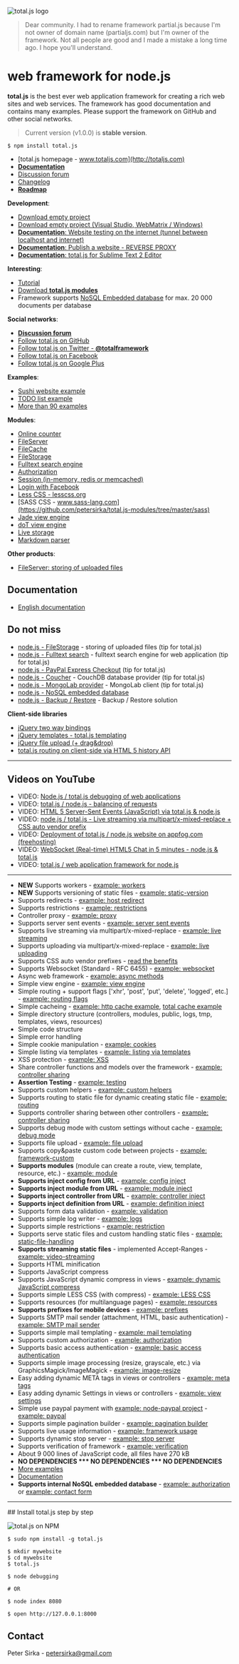 ![total.js logo](http://www.totaljs.com/download/logo-black.png)


> Dear community. I had to rename framework partial.js because I'm not owner of domain name (partialjs.com) but I'm owner of the framework. Not all people are good and I made a mistake a long time ago. I hope you'll understand.

web framework for node.js
=========================

__total.js__ is the best ever web application framework for creating a rich web sites and web services. The framework has good documentation and contains many examples. Please support the framework on GitHub and other social networks.

> Current version (v1.0.0) is __stable version__.

```
$ npm install total.js
```

- [total.js homepage - www.totaljs.com](http://totaljs.com)
- [__Documentation__](http://docs.totaljs.com)
- [Discussion forum](https://groups.google.com/forum/#!forum/totaljs)
- [Changelog](https://github.com/petersirka/total.js/blob/master/changes.txt)
- [__Roadmap__](https://github.com/petersirka/total.js/issues/milestones?with_issues=no)

__Development__:

- [Download empty project](http://www.totaljs.com/upload/empty-project.zip)
- [Download empty project (Visual Studio, WebMatrix / Windows)](http://www.totaljs.com/upload/empty-project-visualstudio.zip)
- [__Documentation__: Website testing on the internet (tunnel between localhost and internet)](http://docs.totaljs.com/#ngrok)
- [__Documentation__: Publish a website - REVERSE PROXY](http://docs.totaljs.com/#publish)
- [__Documentation__: total.js for Sublime Text 2 Editor](http://docs.totaljs.com/#sublime)

__Interesting__:

- [Tutorial](http://docs.totaljs.com/tutorial/)
- [Download __total.js modules__](https://github.com/petersirka/total.js-modules/)
- Framework supports [NoSQL Embedded database](https://github.com/petersirka/nosql) for max. 20 000 documents per database

__Social networks__:

- [__Discussion forum__](https://groups.google.com/forum/#!forum/totaljs)
- [Follow total.js on GitHub](https://github.com/petersirka/total.js)
- [Follow total.js on Twitter - __@totalframework__](https://twitter.com/totalframework)
- [Follow total.js on Facebook](https://www.facebook.com/totaljs.web.framework)
- [Follow total.js on Google Plus](https://plus.google.com/u/0/113175077493180148081/posts)

__Examples__:

- [Sushi website example](http://sushi.totaljs.com)
- [TODO list example](http://todo.totaljs.com)
- [More than 90 examples](https://github.com/petersirka/total.js/tree/master/examples)

__Modules__:

- [Online counter](https://github.com/petersirka/total.js-modules/tree/master/online)
- [FileServer](https://github.com/petersirka/total.js-modules/tree/master/fileserver)
- [FileCache](https://github.com/petersirka/total.js-modules/tree/master/filecache)
- [FileStorage](https://github.com/petersirka/total.js-modules/tree/master/filestorage)
- [Fulltext search engine](https://github.com/petersirka/total.js-modules/tree/master/fulltext)
- [Authorization](https://github.com/petersirka/total.js-modules/tree/master/authorization)
- [Session (in-memory, redis or memcached)](https://github.com/petersirka/total.js-modules/tree/master/session)
- [Login with Facebook](https://github.com/petersirka/total.js-modules/tree/master/facebook)
- [Less CSS - lesscss.org](https://github.com/petersirka/total.js-modules/tree/master/less)
- [SASS CSS - www.sass-lang.com](https://github.com/petersirka/total.js-modules/tree/master/sass)
- [Jade view engine](https://github.com/petersirka/total.js-modules/tree/master/jade)
- [doT view engine](https://github.com/petersirka/total.js-modules/tree/master/dot)
- [Live storage](https://github.com/petersirka/total.js-modules/tree/master/storage)
- [Markdown parser](https://github.com/petersirka/total.js-modules/tree/master/markdown)

__Other products__:

- [FileServer: storing of uploaded files](https://github.com/petersirka/fileserver)

Documentation
-------------
- [English documentation](http://docs.totaljs.com/)

Do not miss
-----------

- [node.js - FileStorage](https://github.com/petersirka/node-filestorage) - storing of uploaded files (tip for total.js)
- [node.js - Fulltext search](https://github.com/petersirka/node-fulltext) - fulltext search engine for web application (tip for total.js)
- [node.js - PayPal Express Checkout](https://github.com/petersirka/node-paypal-express-checkout) (tip for total.js)
- [node.js - Coucher](https://github.com/petersirka/node-couchdb) - CouchDB database provider (tip for total.js)
- [node.js - MongoLab provider](https://github.com/petersirka/node-mongolab) - MongoLab client (tip for total.js)
- [node.js - NoSQL embedded database](https://github.com/petersirka/nosql)
- [node.js - Backup / Restore](https://github.com/petersirka/node-backup) - Backup / Restore solution

__Client-side libraries__

- [jQuery two way bindings](https://github.com/petersirka/jquery.bindings)
- [jQuery templates - total.js templating](https://github.com/petersirka/jquery.templates)
- [jQuery file upload (+ drag&drop)](https://github.com/petersirka/jquery.upload)
- [total.js routing on client-side via HTML 5 history API](https://github.com/petersirka/total.js-clientside)

***

Videos on YouTube
-----------------

- VIDEO: [Node.js / total.js debugging of web applications](http://www.youtube.com/watch?v=4wLq_bJ_sfs)
- VIDEO: [total.js / node.js - balancing of requests](http://www.youtube.com/watch?v=1VOJ7cWoboo)
- VIDEO: [HTML 5 Server-Sent Events (JavaScript) via total.js & node.js](http://www.youtube.com/watch?v=XoWIv3xGxR4)
- VIDEO: [node.js / total.js - Live streaming via multipart/x-mixed-replace + CSS auto vendor prefix](http://www.youtube.com/watch?v=qZqO4c4Fw2k)
- VIDEO: [Deployment of total.js / node.js website on appfog.com (freehosting)](http://www.youtube.com/watch?v=kZvCCyR6iBI)
- VIDEO: [WebSocket (Real-time) HTML5 Chat in 5 minutes - node.js & total.js](http://www.youtube.com/watch?v=lW1vsKMUaKg)
- VIDEO: [total.js / web application framework for node.js](http://www.youtube.com/watch?v=3GMQJki82Lo)

***

* **NEW** Supports workers - [example: workers](https://github.com/petersirka/total.js/tree/master/examples/workers)
* **NEW** Supports versioning of static files - [example: static-version](https://github.com/petersirka/total.js/tree/master/examples/static-version)
* Supports redirects - [example: host redirect](https://github.com/petersirka/total.js/tree/master/examples/redirect-host)
* Supports restrictions - [example: restrictions](https://github.com/petersirka/total.js/tree/master/examples/framework-restrictions)
* Controller proxy - [example: proxy](https://github.com/petersirka/total.js/tree/master/examples/controller-proxy)
* Supports server sent events - [example: server sent events](https://github.com/petersirka/total.js/tree/master/examples/server-sent-events)
* Supports live streaming via multipart/x-mixed-replace - [example: live streaming](https://github.com/petersirka/total.js/tree/master/examples/live-streaming)
* Supports uploading via multipart/x-mixed-replace - [example: live uploading](https://github.com/petersirka/total.js/tree/master/examples/live-streaming-upload)
* Supports CSS auto vendor prefixes - [read the benefits](http://www.totaljs.com/benefits/)
* Supports Websocket (Standard - RFC 6455) - [example: websocket](https://github.com/petersirka/total.js/tree/master/examples/websocket)
* Async web framework - [example: async methods](https://github.com/petersirka/total.js/tree/master/examples/async)
* Simple view engine - [example: view engine](https://github.com/petersirka/total.js/tree/master/examples/views)
* Simple routing + support flags ['xhr', 'post', 'put', 'delete', 'logged', etc.] - [example: routing flags](https://github.com/petersirka/total.js/tree/master/examples/routing-flags)
* Simple cacheing - [example: http cache example](https://github.com/petersirka/total.js/tree/master/examples/cache-http), [total cache example](https://github.com/petersirka/total.js/tree/master/examples/cache-total)
* Simple directory structure (controllers, modules, public, logs, tmp, templates, views, resources)
* Simple code structure
* Simple error handling
* Simple cookie manipulation - [example: cookies](https://github.com/petersirka/total.js/tree/master/examples/cookies)
* Simple listing via templates - [example: listing via templates](https://github.com/petersirka/total.js/tree/master/examples/templating)
* XSS protection - [example: XSS](https://github.com/petersirka/total.js/tree/master/examples/framework-xss-protection)
* Share controller functions and models over the framework - [example: controller sharing](https://github.com/petersirka/total.js/tree/master/examples/controller-sharing)
* __Assertion Testing__ - [example: testing](https://github.com/petersirka/total.js/tree/master/examples/testing)
* Supports custom helpers - [example: custom helpers](https://github.com/petersirka/total.js/tree/master/examples/View-custom-helper)
* Supports routing to static file for dynamic creating static file - [example: routing](https://github.com/petersirka/total.js/tree/master/examples/routing)
* Supports controller sharing between other controllers - [example: controller sharing](https://github.com/petersirka/total.js/tree/master/examples/controller-sharing)
* Supports debug mode with custom settings without cache - [example: debug mode](https://github.com/petersirka/total.js/tree/master/examples/config-debug-release)
* Supports file upload - [example: file upload](https://github.com/petersirka/total.js/tree/master/examples/upload-multipart)
* Supports copy&paste custom code between projects - [example: framework-custom](https://github.com/petersirka/total.js/tree/master/examples/framework-custom)
* __Supports modules__ (module can create a route, view, template, resource, etc.) - [example: module](https://github.com/petersirka/total.js/tree/master/examples/framework-modules)
* __Supports inject config from URL__ - [example: config inject](https://github.com/petersirka/total.js/tree/master/examples/framework-inject-config)
* __Supports inject module from URL__ - [example: module inject](https://github.com/petersirka/total.js/tree/master/examples/framework-inject-module)
* __Supports inject controller from URL__ - [example: controller inject](https://github.com/petersirka/total.js/tree/master/examples/framework-inject-controller)
* __Supports inject definition from URL__ - [example: definition inject](https://github.com/petersirka/total.js/tree/master/examples/framework-inject-definition)
* Supports form data validation - [example: validation](https://github.com/petersirka/total.js/tree/master/examples/validation)
* Supports simple log writer - [example: logs](https://github.com/petersirka/total.js/tree/master/examples/logs)
* Supports simple restrictions - [example: restriction](https://github.com/petersirka/total.js/tree/master/examples/restrictions-ip)
* Supports serve static files and custom handling static files - [example: static-file-handling](https://github.com/petersirka/total.js/tree/master/examples/static-file-handling)
* __Supports streaming static files__ - implemented Accept-Ranges - [example: video-streaming](https://github.com/petersirka/total.js/tree/master/examples/video-streaming)
* Supports HTML minification
* Supports JavaScript compress
* Supports JavaScript dynamic compress in views - [example: dynamic JavaScript compress](https://github.com/petersirka/total.js/tree/master/examples/views-javascript-compress)
* Supports simple LESS CSS (with compress) - [example: LESS CSS](https://github.com/petersirka/total.js/tree/master/examples/css-less)
* Supports resources (for multilanguage pages) - [example: resources](https://github.com/petersirka/total.js/tree/master/examples/localization-resources)
* __Supports prefixes for mobile devices__ - [example: prefixes](https://github.com/petersirka/total.js/tree/master/examples/mobile)
* Supports SMTP mail sender (attachment, HTML, basic authentication) - [example: SMTP mail sender](https://github.com/petersirka/total.js/tree/master/examples/email-templating)
* Supports simple mail templating - [example: mail templating](https://github.com/petersirka/total.js/tree/master/examples/email-templating)
* Supports custom authorization - [example: authorization](https://github.com/petersirka/total.js/tree/master/examples/authorization)
* Supports basic access authentication - [example: basic access authentication](https://github.com/petersirka/total.js/tree/master/examples/authorization-www-basic)
* Supports simple image processing (resize, grayscale, etc.) via GraphicsMagick/ImageMagick - [example: image-resize](https://github.com/petersirka/total.js/tree/master/examples/image-resize)
* Easy adding dynamic META tags in views or controllers - [example: meta tags](https://github.com/petersirka/total.js/tree/master/examples/views-meta)
* Easy adding dynamic Settings in views or controllers - [example: view settings](https://github.com/petersirka/total.js/tree/master/examples/views-settings)
* Simple use paypal payment with [example: node-paypal project](https://github.com/petersirka/node-paypal) - [example: paypal](https://github.com/petersirka/total.js/tree/master/examples/paypal)
* Supports simple pagination builder - [example: pagination builder](https://github.com/petersirka/total.js/tree/master/examples/paging)
* Supports live usage information - [example: framework usage](https://github.com/petersirka/total.js/tree/master/examples/framework-usage)
* Supports dynamic stop server - [example: stop server](https://github.com/petersirka/total.js/tree/master/examples/framework-stop)
* Supports verification of framework - [example: verification](https://github.com/petersirka/total.js/tree/master/examples/framework-verification)
* About 9 000 lines of JavaScript code, all files have 270 kB
* __NO DEPENDENCIES *** NO DEPENDENCIES *** NO DEPENDENCIES__
* [More examples](https://github.com/petersirka/total.js/tree/master/examples)
* [Documentation](http://docs.totaljs.com/)
* __Supports internal NoSQL embedded database__ - [example: authorization](https://github.com/petersirka/total.js/tree/master/examples/authorization) or [example: contact form](https://github.com/petersirka/total.js/tree/master/examples/contact-form)

***

## Install total.js step by step

![total.js on NPM](https://nodei.co/npm/total.js.png?downloads=true)

```
$ sudo npm install -g total.js
```
```
$ mkdir mywebsite
$ cd mywebsite
$ total.js
```
```
$ node debugging

# OR

$ node index 8080
```
```
$ open http://127.0.0.1:8000
```

## Contact

Peter Sirka - <petersirka@gmail.com>